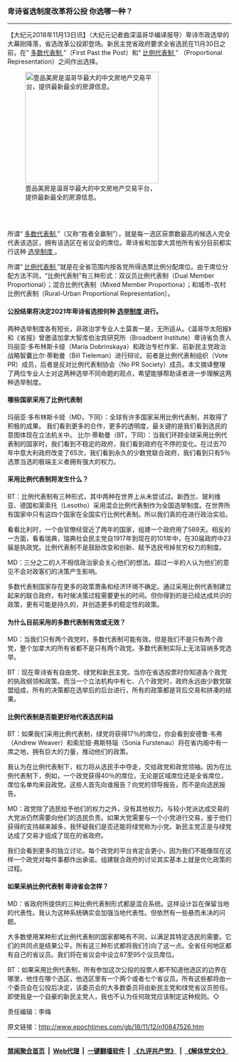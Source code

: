 ### 卑诗省选制度改革将公投 你选哪一种？
------------------------

<p>
 【大纪元2018年11月13日讯】（大纪元记者曲深温哥华编译报导）卑诗市政选举的大幕刚降落，省选改革公投即登场。新民主党省政府要求全省选民在11月30日之前，在“
 <a href="http://www.epochtimes.com/gb/tag/%E5%A4%9A%E6%95%B0%E4%BB%A3%E8%A1%A8%E5%88%B6.html">
  多数代表制
 </a>
 ”（First Past the Post）和“
 <a href="http://www.epochtimes.com/gb/tag/%E6%AF%94%E4%BE%8B%E4%BB%A3%E8%A1%A8%E5%88%B6.html">
  比例代表制
 </a>
 ” （Proportional Representation）之间作出选择。
</p>
<figure class="wp-caption alignleft" id="attachment_10845992" style="width: 300px">
 <a href="https://mehome.com/zh/">
  <img alt="壹品美房是温哥华最大的中文房地产交易平台，提供最新最全的房源信息。" class="size-full wp-image-10845992" height="250" src="http://i.epochtimes.com/assets/uploads/2018/11/mehome-new-image.gif" width="300"/>
 </a>
 <br/><figcaption class="wp-caption-text">
  壹品美房是温哥华最大的中文房地产交易平台，提供最新最全的房源信息。
 </figcaption><br/>
</figure><br/>
<p>
 所谓“
 <a href="http://www.epochtimes.com/gb/tag/%E5%A4%9A%E6%95%B0%E4%BB%A3%E8%A1%A8%E5%88%B6.html">
  多数代表制
 </a>
 ”（又称“胜者全赢制”），就是每一选区获票数最高的候选人完全代表该选区，拥有该选区在省议会的席位。卑诗省和加拿大其他所有省分目前都实行这种
 <a href="http://www.epochtimes.com/gb/tag/%E9%80%89%E4%B8%BE%E5%88%B6%E5%BA%A6.html">
  选举制度
 </a>
 。
</p>
<p>
 所谓“
 <a href="http://www.epochtimes.com/gb/tag/%E6%AF%94%E4%BE%8B%E4%BB%A3%E8%A1%A8%E5%88%B6.html">
  比例代表制
 </a>
 ”就是在全省范围内按各党所得选票比例分配席位。由于席位分配方法不同，“比例代表制”有三种形式：双议员比例代表制（Dual Member Proportional）；混合比例代表制（Mixed Member Proportiona）；和城市-农村比例代表制（Rural-Urban Proportional Representation）。
</p>
<h4>
 公投结果将决定2021年卑诗省选按何种
 <a href="http://www.epochtimes.com/gb/tag/%E9%80%89%E4%B8%BE%E5%88%B6%E5%BA%A6.html">
  选举制度
 </a>
 进行。
</h4>
<p>
 两种选举制度各有短长，非政治学专业人士莫衷一是，无所适从。《温哥华太阳报》和《省报》曾邀请加拿大智库伯汝宾研究所（Broadbent Institute）卑诗省负责人玛丽亚‧多布林斯卡娅（Maria Dobrinskaya）和政治专栏作家、前新民主党政治战略智囊比尔‧蒂勒曼（Bill Tieleman）进行辩论。前者是比例代表制组织（Vote PR）成员，后者是反对比例代表制协会（No PR Society）成员。本文摘译整理了两位专业人士对这两种选举不同命题的观点，希望能够帮助读者进一步理解这两种选举制度。
</p>
<h4>
 哪些国家采用了比例代表制
</h4>
<p>
 玛丽亚‧多布林斯卡娅（MD，下同）：全球有许多国家采用比例代表制，并取得了积极的成果。 我们看到更多的合作，更多的透明度，最关键的是我们看到选民的意图体现在立法机关中。 比尔‧蒂勒曼（BT，下同）：当我们环顾全球采用比例代表制的国家时，我们看到不稳定的政府，我们看到政府在不停的变化。在过去70年中意大利政府改变了65次，我们看到永久的少数党联合政府，我们看到只有5％选票当选的极端主义者拥有强大的权力。
</p>
<h4>
 采用比例代表制将发生什么？
</h4>
<p>
 BT：比例代表制有三种形式，其中两种在世界上从未尝试过。新西兰、玻利维亚、德国和莱索托（Lesotho）采用混合比例代表制作为全国选举制度。在世界所有国家中只有这四个国家在全国实行比例代表制。所以我们真的在进行政治实验。
</p>
<p>
 看看比利时，一个由官僚经营近了两年的国家，组建一个政府用了589天。相反的一方面，看看瑞典，瑞典社会民主党自1917年到现在的101年中，在30届政府中23届是执政党。比例代表制不是鼓励改变和创新、赋予选民甩掉贫穷权力的制度。
</p>
<p>
 MD：三分之二的人不相信政治家会关心他们的想法。超过一半的人认为他们的意见不会对政客们的决策产生影响。
</p>
<p>
 多数代表制国家存在更多的政策萧条和经济环境不确定。通过采用比例代表制建立起来的联合政府，有时候决策过程需要更长的时间。但你得到的是已经达成共识的政策，更有可能是持久的，并创造更多的稳定性的政策。
</p>
<h4>
 为什么目前采用的多数代表制有效或无效？
</h4>
<p>
 MD：当我们只有两个政党时，多数代表制可能有效。但是我们不是只有两个政党，整个加拿大的所有省都不是只有两个政党。多数代表制实际上无法容纳多党选举。
</p>
<p>
 BT：现在卑诗省有自由党、绿党和新民主党。当你在省选投票时你知道各个政党的执政纲领和政策。而当一个立法机构中有七、八个政党时，政府永远由少数党联盟组成，所有的决策都在选举后的后台进行，所有的政策都是背后交易和拼凑的结果。
</p>
<h4>
 比例代表制是否能更好地代表选民利益
</h4>
<p>
 BT：如果我们采用比例代表制，绿党将获得17％的席位，你会看到安德鲁‧韦弗（Andrew Weaver）和索尼娅‧弗斯特瑙（Sonia Furstenau）将在省内阁中有一席之地，拥有巨大的力量，推动他们的政策。
</p>
<p>
 我认为在比例代表制下，权力将从选民手中夺走，交给政党和政党领袖。因为在比例代表制下，例如，一个政党获得40％的席位，无论是区域席位还是全省席位，席位名单均来自政党。这些人首先向谁报告？向党的领导报告，而不是向选民报告。
</p>
<p>
 MD：政党除了选民给予他们的权力之外，没有其他权力。与较小党派达成交易的大党派仍然需要向他们的选民负责。如果大党需要与一个小党进行交易，鉴于他们获得的支持越来越多，我怀疑我们是否还能将绿党称为小党。新民主党正是与绿党达成了交易才组成了现在的省政府。
</p>
<p>
 我们会看到更多的独立讨论。每个政党的平台肯定会更小，因为我们不能像现在这样一个政党对每件事都作出承诺。组建联合政府的讨论其实基本上就是优化政策的过程。
</p>
<h4>
 如果采纳比例代表制 卑诗省会怎样？
</h4>
<p>
 MD：省政府所提供的三种比例代表制形式都是混合系统。这样设计旨在保留当地的代表性。我认为这种系统确实会加强当地代表性。但依然有一些悬而未决的问题。
</p>
<p>
 大多数使用某种形式比例代表制的国家都略有不同，以满足其特定选民的需要。它们的共同点是结果公平。所有这三种形式都将我们引向了这一点。全省任何地区都有自己的省议员。我们将在省议会中设立87至95个议员席位。
</p>
<p>
 BT：如果采用比例代表制，所有参加这次公投的投票人都不知道他选区的边界在哪里，他住在哪个选区，他选区里有一个两个或者七个省议员。所有这些都将由一个委员会在公投后决定，该委员会的大多数委员将由新民主党和绿党省议员担任。即使我是一个自豪的新民主党人，我也不认为任何政党应该制定这种规则。◇
</p>
<p>
 责任编辑：李梅
</p>

原文链接：http://www.epochtimes.com/gb/18/11/12/n10847526.htm


------------------------
#### [禁闻聚合首页](https://github.com/gfw-breaker/banned-news/blob/master/README.md) &nbsp;|&nbsp; [Web代理](https://github.com/gfw-breaker/open-proxy/blob/master/README.md) &nbsp;|&nbsp; [一键翻墙软件](https://github.com/gfw-breaker/nogfw/blob/master/README.md) &nbsp;|&nbsp; [《九评共产党》](https://github.com/gfw-breaker/9ping.md/blob/master/README.md#九评之一评共产党是什么) &nbsp;|&nbsp; [《解体党文化》](https://github.com/gfw-breaker/jtdwh.md/blob/master/README.md#绪论)